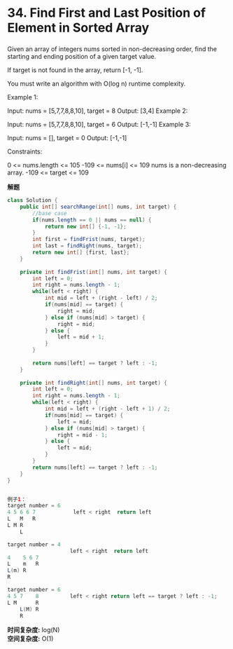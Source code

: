 # 34. Find First and Last Position of Element in Sorted Array
###
Given an array of integers nums sorted in non-decreasing order, find the starting and ending position of a given target value.

If target is not found in the array, return [-1, -1].

You must write an algorithm with O(log n) runtime complexity.

 

Example 1:

Input: nums = [5,7,7,8,8,10], target = 8
Output: [3,4]
Example 2:

Input: nums = [5,7,7,8,8,10], target = 6
Output: [-1,-1]
Example 3:

Input: nums = [], target = 0
Output: [-1,-1]
 

Constraints:

0 <= nums.length <= 105
-109 <= nums[i] <= 109
nums is a non-decreasing array.
-109 <= target <= 109

__解题__
```java
class Solution {
    public int[] searchRange(int[] nums, int target) {
        //base case
        if(nums.length == 0 || nums == null) {
            return new int[] {-1, -1};
        }
        int first = findFrist(nums, target);
        int last = findRight(nums, target);
        return new int[] {first, last};
    }
    
    private int findFrist(int[] nums, int target) {
        int left = 0;
        int right = nums.length - 1;
        while(left < right) {
            int mid = left + (right - left) / 2;
            if(nums[mid] == target) {
                right = mid;
            } else if (nums[mid] > target) {
                right = mid;
            } else {
                left = mid + 1;
            }
        }
        
        return nums[left] == target ? left : -1;
    }
    
    private int findRight(int[] nums, int target) {
        int left = 0;
        int right = nums.length - 1;
        while(left < right) {
            int mid = left + (right - left + 1) / 2;
            if(nums[mid] == target) {
                left = mid;
            } else if (nums[mid] > target) {
                right = mid - 1;
            } else {
                left = mid;
            }
        }
        return nums[left] == target ? left : -1;
    }
}


例子1：
target number = 6
4 5 6 6 7            left < right  return left
L   M   R
L M R
    L

target number = 4
                    left < right  return left
4    5 6 7
L    m   R
L(m) R
R

target number = 6
4 5 7    8          left < right return left == target ? left : -1;
L M      R
    L(M) R
    R
```
__时间复杂度:__ log(N)  
__空间复杂度:__ O(1)


